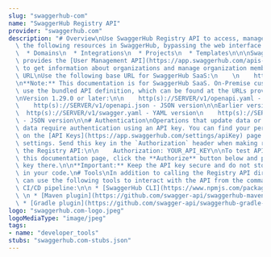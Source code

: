 ```yaml
---
slug: "swaggerhub-com"
name: "SwaggerHub Registry API"
provider: "swaggerhub.com"
description: "# Overview\nUse SwaggerHub Registry API to access, manage, and update\
  \ the following resources in SwaggerHub, bypassing the web interface:\n  * APIs\n\
  \  * Domains\n  * Integrations\n  * Projects\n  * Templates\n\n\nSwaggerHub also\
  \ provides the [User Management API](https://app.swaggerhub.com/apis-docs/swagger-hub/user-management-api/)\
  \ to get information about organizations and manage organization members.\n\n# Base\
  \ URL\nUse the following base URL for SwaggerHub SaaS:\n    \n    http(s)://api.swaggerhub.com\n\
  \n**Note:** This documentation is for SwaggerHub SaaS. On-Premise customers should\
  \ use the bundled API definition, which can be found at the URLs provided below.\n\
  \nVersion 1.29.0 or later:\n\n    http(s)://SERVER/v1/openapi.yaml - YAML version\n\
  \    http(s)://SERVER/v1/openapi.json - JSON version\n\nEarlier versions:\n\n  \
  \  http(s)://SERVER/v1/swagger.yaml - YAML version\n    http(s)://SERVER/v1/swagger.json\
  \ - JSON version\n\n# Authentication\nOperations that update data or access private\
  \ data require authentication using an API key. You can find your personal API key\
  \ on the [API Keys](https://app.swaggerhub.com/settings/apiKey) page in your account\
  \ settings. Send this key in the `Authorization` header when making requests to\
  \ the Registry API:\n\n    Authorization: YOUR_API_KEY\n\nTo test API calls from\
  \ this documentation page, click the **Authorize** button below and paste your API\
  \ key there.\n\n**Important:** Keep the API key secure and do not store it directly\
  \ in your code.\n# Tools\nIn addition to calling the Registry API directly, you\
  \ can use the following tools to interact with the API from the command line or\
  \ CI/CD pipeline:\n\n * [SwaggerHub CLI](https://www.npmjs.com/package/swaggerhub-cli)\
  \ \n * [Maven plugin](https://github.com/swagger-api/swaggerhub-maven-plugin)\n\
  \ * [Gradle plugin](https://github.com/swagger-api/swaggerhub-gradle-plugin)\n"
logo: "swaggerhub.com-logo.jpeg"
logoMediaType: "image/jpeg"
tags:
- name: "developer_tools"
stubs: "swaggerhub.com-stubs.json"
---
```

